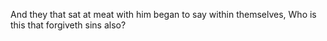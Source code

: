 And they that sat at meat with him began to say within themselves, Who is this that forgiveth sins also?
